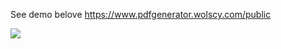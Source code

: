 See demo belove
https://www.pdfgenerator.wolscy.com/public

<img src="http://wolscy.com/czarna/images/pdfgenerator.jpg') center center no-repeat">
